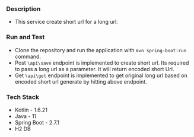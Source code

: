 ### Description
* This service create short url for a long url.

### Run and Test

* Clone the repository and run the application with
 `mvn spring-boot:run` command.
* Post `\api\save` endpoint is implemented to create short url. Its required to pass a long url as
a parameter. It will return encoded short Url.
* Get `\api\get` endpoint is implemented to get original long url based
on encoded short url generate by hitting above endpoint.

### Tech Stack
* Kotlin - 1.6.21
* Java - 11
* Spring Boot - 2.7.1
* H2 DB